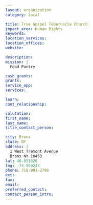 ```yaml
---
layout: organization
category: local

title: True Gospel Tabernacle Church
impact_area: Human Rights
keywords: 
location_services: 
location_offices: 
website: 

description: 
mission: |
  Food Pantry

cash_grants: 
grants: 
service_opp: 
services: 

learn: 
cont_relationship: 

salutation: 
first_name: 
last_name: 
title_contact_person: 

city: Bronx
state: NY
address: |
  1 West Tremont Avenue     
  Bronx NY 10453
lat: 40.851826
lng: -73.909243
phone: 718-901-2786
ext: 
fax: 
email: 
preferred_contact: 
contact_person_intro: 
---
```

